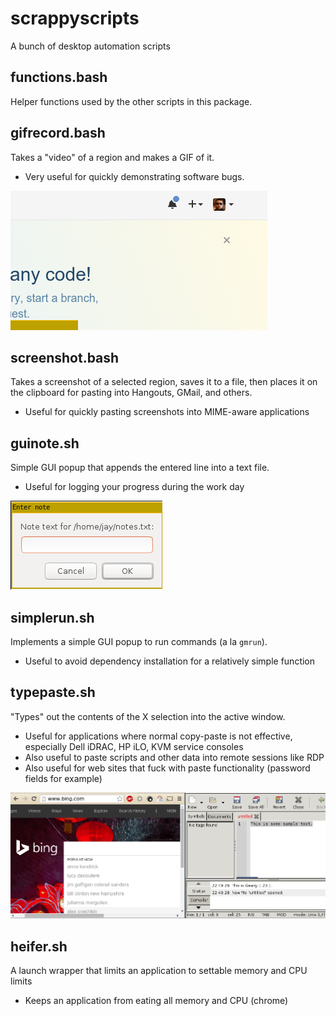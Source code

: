 # scrappyscripts
A bunch of desktop automation scripts

## functions.bash
Helper functions used by the other scripts in this package.

## gifrecord.bash
Takes a "video" of a region and makes a GIF of it.
- Very useful for quickly demonstrating software bugs.

![Animation of gifrecord usage](screenshots/screengif.gif)

## screenshot.bash
Takes a screenshot of a selected region, saves it to a file, then places it on the clipboard
for pasting into Hangouts, GMail, and others.
- Useful for quickly pasting screenshots into MIME-aware applications

## guinote.sh
Simple GUI popup that appends the entered line into a text file.
- Useful for logging your progress during the work day

![guinote window](screenshots/guinote.png)

## simplerun.sh
Implements a simple GUI popup to run commands (a la `gmrun`).
- Useful to avoid dependency installation for a relatively simple function

## typepaste.sh
"Types" out the contents of the X selection into the active window.
- Useful for applications where normal copy-paste is not effective, especially Dell iDRAC, HP iLO, KVM service consoles
- Also useful to paste scripts and other data into remote sessions like RDP
- Also useful for web sites that fuck with paste functionality (password fields for example)

![animation of typepaste.sh](screenshots/typepaste.gif)

## heifer.sh
A launch wrapper that limits an application to settable memory and CPU limits 
- Keeps an application from eating all memory and CPU (chrome)
